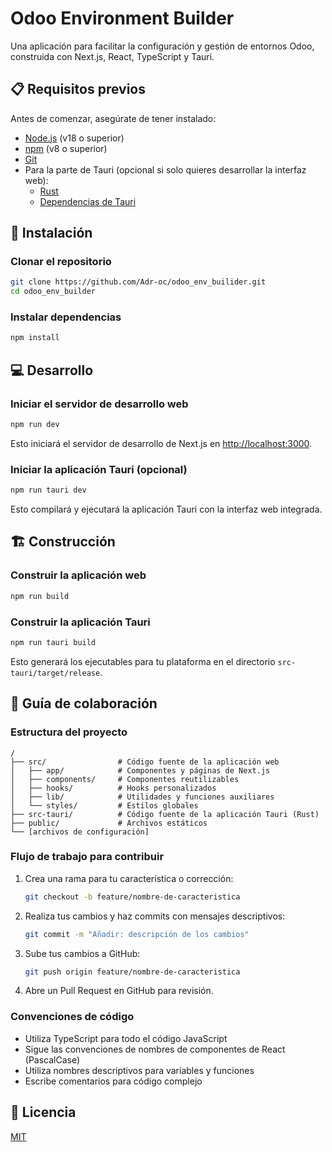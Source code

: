 # Odoo Environment Builder

Una aplicación para facilitar la configuración y gestión de entornos Odoo, construida con Next.js, React, TypeScript y Tauri.

## 📋 Requisitos previos

Antes de comenzar, asegúrate de tener instalado:

- [Node.js](https://nodejs.org/) (v18 o superior)
- [npm](https://www.npmjs.com/) (v8 o superior)
- [Git](https://git-scm.com/)
- Para la parte de Tauri (opcional si solo quieres desarrollar la interfaz web):
  - [Rust](https://www.rust-lang.org/tools/install)
  - [Dependencias de Tauri](https://tauri.app/v1/guides/getting-started/prerequisites)

## 🚀 Instalación

### Clonar el repositorio

```bash
git clone https://github.com/Adr-oc/odoo_env_builider.git
cd odoo_env_builder
```

### Instalar dependencias

```bash
npm install
```

## 💻 Desarrollo

### Iniciar el servidor de desarrollo web

```bash
npm run dev
```

Esto iniciará el servidor de desarrollo de Next.js en [http://localhost:3000](http://localhost:3000).

### Iniciar la aplicación Tauri (opcional)

```bash
npm run tauri dev
```

Esto compilará y ejecutará la aplicación Tauri con la interfaz web integrada.

## 🏗️ Construcción

### Construir la aplicación web

```bash
npm run build
```

### Construir la aplicación Tauri

```bash
npm run tauri build
```

Esto generará los ejecutables para tu plataforma en el directorio `src-tauri/target/release`.

## 🤝 Guía de colaboración

### Estructura del proyecto

```
/
├── src/                # Código fuente de la aplicación web
│   ├── app/            # Componentes y páginas de Next.js
│   ├── components/     # Componentes reutilizables
│   ├── hooks/          # Hooks personalizados
│   ├── lib/            # Utilidades y funciones auxiliares
│   └── styles/         # Estilos globales
├── src-tauri/          # Código fuente de la aplicación Tauri (Rust)
├── public/             # Archivos estáticos
└── [archivos de configuración]
```

### Flujo de trabajo para contribuir

1. Crea una rama para tu característica o corrección:
   ```bash
   git checkout -b feature/nombre-de-caracteristica
   ```

2. Realiza tus cambios y haz commits con mensajes descriptivos:
   ```bash
   git commit -m "Añadir: descripción de los cambios"
   ```

3. Sube tus cambios a GitHub:
   ```bash
   git push origin feature/nombre-de-caracteristica
   ```

4. Abre un Pull Request en GitHub para revisión.

### Convenciones de código

- Utiliza TypeScript para todo el código JavaScript
- Sigue las convenciones de nombres de componentes de React (PascalCase)
- Utiliza nombres descriptivos para variables y funciones
- Escribe comentarios para código complejo

## 📄 Licencia

[MIT](LICENSE)
